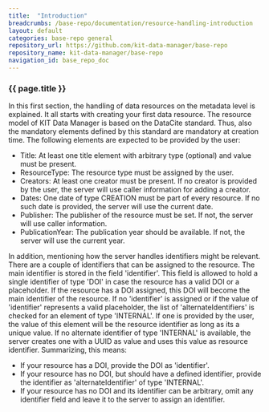 ```yaml
---
title:  "Introduction"
breadcrumbs: /base-repo/documentation/resource-handling-introduction
layout: default
categories: base-repo general
repository_url: https://github.com/kit-data-manager/base-repo
repository_name: kit-data-manager/base-repo
navigation_id: base_repo_doc
---
```


### {{ page.title }}

In this first section, the handling of data resources on the metadata level is explained. It all starts with creating your first data resource. The resource model of 
KIT Data Manager is based on the DataCite standard. Thus, also the mandatory elements defined by this standard are mandatory at creation time. The following elements
are expected to be provided by the user: 

- Title: At least one title element with arbitrary type (optional) and value must be present.
- ResourceType: The resource type must be assigned by the user. 
- Creators: At least one creator must be present. If no creator is provided by the user, the server will use caller information for adding a creator.
- Dates: One date of type CREATION must be part of every resource. If no such date is provided, the server will use the current date.
- Publisher: The publisher of the resource must be set. If not, the server will use caller information.
- PublicationYear: The publication year should be available. If not, the server will use the current year.

In addition, mentioning how the server handles identifiers might be relevant. There are a couple of identifiers that can be assigned to the resource. The main 
identifier is stored in the field 'identifier'. This field is allowed to hold a single identifier of type 'DOI' in case the resource has a valid DOI or a placeholder.
If the resource has a DOI assigned, this DOI will become the main identifier of the resource. If no 'identifier' is assigned or if the value of 'identifier' represents
a valid placeholder, the list of 'alternateIdentifiers' is checked for an element of type 'INTERNAL'. If one is provided by the user, the value of this element will
be the resource identifier as long as its a unique value. If no alternate identifier of type 'INTERNAL' is available, the server creates one with a UUID as value and uses
this value as resource identifier. Summarizing, this means: 

- If your resource has a DOI, provide the DOI as 'identifier'.
- If your resource has no DOI, but should have a defined identifier, provide the identifier as 'alternateIdentifier' of type 'INTERNAL'.
- If your resource has no DOI and its identifier can be arbitrary, omit any identifier field and leave it to the server to assign an identifier.

